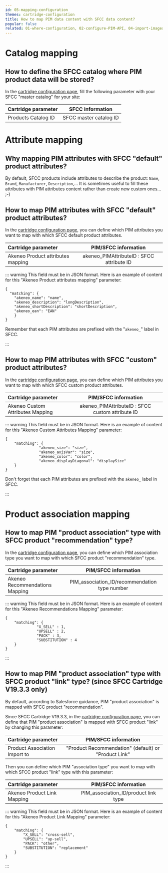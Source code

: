 ```yaml
---
id: 05-mapping-configuration
themes: cartridge-configuration
title: How to map PIM data content with SFCC data content?
popular: false
related: 01-where-configuration, 02-configure-PIM-API, 04-import-images-configuration, 06-categories-configuration, 03-products-filter-configuration
---
```

# Catalog mapping
## How to define the SFCC catalog where PIM product data will be stored?

In the [cartridge configuration page](01-where-configuration.html), fill the following parameter with your SFCC "master catalog" for your site:

| Cartridge parameter           | SFCC information        |
| :-----------------------------| :---------------------: |
| Products Catalog ID           |  SFCC master catalog ID |

# Attribute mapping
## Why mapping PIM attributes with SFCC "default" product attributes?

By default, SFCC products include attributes to describe the product: `Name`, `Brand`, `Manufacturer`, `Description`,...
It is sometimes useful to fill these attributes with PIM attributes content rather than create new custom ones... ;-)

## How to map PIM attributes with SFCC "default" product attributes?

In the [cartridge configuration page](01-where-configuration.html), you can define which PIM attributes you want to map with which SFCC default product attributes.

| Cartridge parameter               | PIM/SFCC information                        |
| :---------------------------------| :-----------------------------------------: |
| Akeneo Product attributes mapping |  akeneo_PIMAttributeID : SFCC attribute ID  |

::: warning
This field must be in JSON format.
Here is an example of content for this "Akeneo Product attributes mapping" parameter:
```
{
  "matching": {
    "akeneo_name": "name",
    "akeneo_description": "longDescription",
    "akeneo_shortDescription": "shortDescription",
    "akeneo_ean": "EAN"
	}
}
```
Remember that each PIM attributes are prefixed with the "`akeneo_`" label in SFCC.

:::

## How to map PIM attributes with SFCC "custom" product attributes?

In the [cartridge configuration page](01-where-configuration.html), you can define which PIM attributes you want to map with which SFCC custom product attributes.

| Cartridge parameter               | PIM/SFCC information                               |
| :---------------------------------| :------------------------------------------------: |
| Akeneo Custom Attributes Mapping  |  akeneo_PIMAttributeID : SFCC custom attribute ID  |

::: warning
This field must be in JSON format.
Here is an example of content for this "Akeneo Custom Attributes Mapping" parameter:
```
{
	"matching": {
               "akeneo_size": "size",
               "akeneo_axisVar": "size",
               "akeneo_color": "color",
               "akeneo_displayDiagonal": "displaySize"            
	}
}
```
Don't forget that each PIM attributes are prefixed with the `akeneo_` label in SFCC.

:::

# Product association mapping

## How to map PIM "product association" type with SFCC product "recommendation" type?

In the [cartridge configuration page](01-where-configuration.html), you can define which PIM association type you want to map with which SFCC product "recommendation" type.

| Cartridge parameter            | PIM/SFCC information                           |
| :------------------------------| :--------------------------------------------: |
| Akeneo Recommendations Mapping |  PIM_association_ID/recommendation type number |

::: warning
This field must be in JSON format.
Here is an example of content for this "Akeneo Recommendations Mapping" parameter:
```
{
	"matching": {
              "X_SELL" : 1,
              "UPSELL" : 2,
              "PACK" : 3,
              "SUBSTITUTION" : 4
	}
}
```
:::

## How to map PIM "product association" type with SFCC product "link" type? (since SFCC Cartridge V19.3.3 only)

By default, according to Salesforce guidance, PIM "product association" is mapped with SFCC product "recommendation".

Since SFCC Cartridge V19.3.3, in the [cartridge configuration page](01-where-configuration.html), you can define that PIM "product association" is mapped with SFCC product "link" by changing this parameter:


| Cartridge parameter            | PIM/SFCC information                                 |
| :------------------------------| :--------------------------------------------------: |
| Product Association Import to  | "Product Recommendation" (default) or "Product Link" |

Then you can define which PIM "association type" you want to map with which SFCC product "link" type with this parameter:

| Cartridge parameter         | PIM/SFCC information                  |
| :---------------------------| :-----------------------------------: |
| Akeneo Product Link Mapping |  PIM_association_ID/product link type |

::: warning
This field must be in JSON format.
Here is an example of content for this "Akeneo Product Link Mapping" parameter:
```
{
	"matching": {
		"X_SELL": "cross-sell",
		"UPSELL": "up-sell",
		"PACK": "other",
		"SUBSTITUTION": "replacement"
	}
}
```
:::
